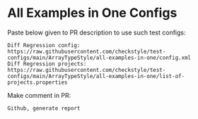 # All Examples in One Configs
Paste below given to PR description to use such test configs:
```
Diff Regression config: https://raw.githubusercontent.com/checkstyle/test-configs/main/ArrayTypeStyle/all-examples-in-one/config.xml
Diff Regression projects: https://raw.githubusercontent.com/checkstyle/test-configs/main/ArrayTypeStyle/all-examples-in-one/list-of-projects.properties
```
Make comment in PR:
```
Github, generate report
```
